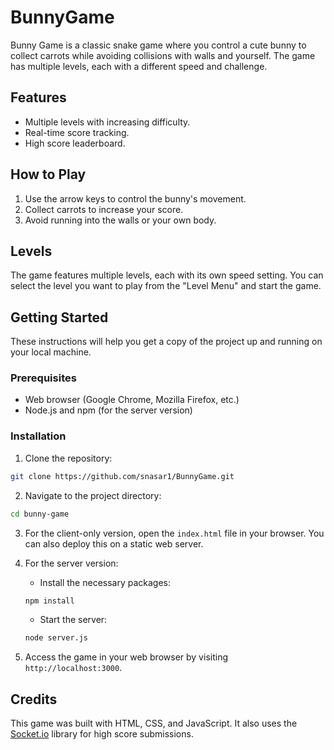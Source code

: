 # BunnyGame

Bunny Game is a classic snake game where you control a cute bunny to collect carrots while avoiding collisions with walls and yourself. The game has multiple levels, each with a different speed and challenge.


## Features

- Multiple levels with increasing difficulty.
- Real-time score tracking.
- High score leaderboard.

## How to Play

1. Use the arrow keys to control the bunny's movement.
2. Collect carrots to increase your score.
3. Avoid running into the walls or your own body.

## Levels

The game features multiple levels, each with its own speed setting. You can select the level you want to play from the "Level Menu" and start the game.

## Getting Started

These instructions will help you get a copy of the project up and running on your local machine.

### Prerequisites

- Web browser (Google Chrome, Mozilla Firefox, etc.)
- Node.js and npm (for the server version)

### Installation

1. Clone the repository:

```bash
git clone https://github.com/snasar1/BunnyGame.git
```

2. Navigate to the project directory:

```bash
cd bunny-game
```

3. For the client-only version, open the `index.html` file in your browser. You can also deploy this on a static web server.

4. For the server version:

   - Install the necessary packages:

   ```bash
   npm install
   ```

   - Start the server:

   ```bash
   node server.js
   ```

5. Access the game in your web browser by visiting `http://localhost:3000`.

## Credits

This game was built with HTML, CSS, and JavaScript. It also uses the [Socket.io](https://socket.io/) library for high score submissions.
